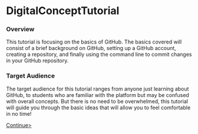 # DigitalConceptTutorial

### Overview

This tutorial is focusing on the basics of GitHub. The basics covered will consist of a brief background on GitHub, setting up a GitHub account, creating a repository, and finally using the command line to commit changes in your GitHub repository. 

### Target Audience

The target audience for this tutorial ranges from anyone just learning about GitHub, to students who are familiar with the platform but may be confused with overall concepts. But there is no need to be overwhelmed, this tutorial will guide you through the basic ideas that will allow you to feel comfortable in no time!



[Continue>](GitHubBasics.md)
